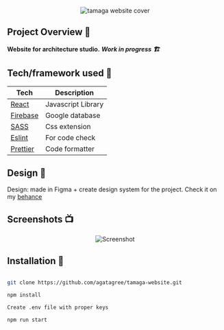 <p align="center">
<img src="https://user-images.githubusercontent.com/98839155/210230675-a267f942-f319-458d-8955-c486ace77e1e.png"  alt="tamaga website cover">
</p>

## Project Overview 🎉

**Website for architecture studio.**  ***Work in progress 🏗***

## Tech/framework used 🔧

| Tech                                                  | Description                               |
| ----------------------------------------------------- | ----------------------------------------- |
| [React](https://reactjs.org/)                         | Javascript Library                        |
| [Firebase](https://firebase.google.com/)              | Google database                           |
| [SASS](https://sass-lang.com/)                        | Css extension                             |
| [Eslint](https://eslint.org/)                         | For code check                            |
| [Prettier](https://prettier.io/)                      | Code formatter                            |

## Design 🎨

Design: made in Figma + create design system for the project.
Check it on my [behance](https://www.behance.net/gallery/160031213/Tamaga-studio-architecture-website)

## Screenshots 📺

<p align="center">
    <img src="https://user-images.githubusercontent.com/98839155/209828267-f3d6dcab-a90e-4d18-ab2a-276591e9b063.jpg" alt="Screenshot">
</p>


## Installation 💾

```bash

git clone https://github.com/agatagree/tamaga-website.git

npm install

Create .env file with proper keys

npm run start

```
